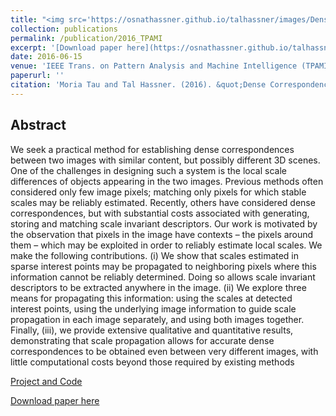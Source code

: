```yaml
---
title: "<img src='https://osnathassner.github.io/talhassner/images/Dense Correspondences - Icon.jpg' width='80'> Dense Correspondences across Scenes and Scales"
collection: publications
permalink: /publication/2016_TPAMI
excerpt: '[Download paper here](https://osnathassner.github.io/talhassner/files/TauHassner_TPAMI.pdf)'
date: 2016-06-15
venue: 'IEEE Trans. on Pattern Analysis and Machine Intelligence (TPAMI), 38(5): 875-888 (2016)'
paperurl: ''
citation: 'Moria Tau and Tal Hassner. (2016). &quot;Dense Correspondences across Scenes and Scales.&quot; <i> IEEE Trans. on Pattern Analysis and Machine Intelligence (TPAMI), 38(5): 875-888 (2016)</i>.'
---
```


Abstract
------
We seek a practical method for establishing dense correspondences between two images with similar content, but possibly
different 3D scenes. One of the challenges in designing such a system is the local scale differences of objects appearing in the
two images. Previous methods often considered only few image pixels; matching only pixels for which stable scales may be reliably
estimated. Recently, others have considered dense correspondences, but with substantial costs associated with generating, storing and
matching scale invariant descriptors. Our work is motivated by the observation that pixels in the image have contexts – the pixels around
them – which may be exploited in order to reliably estimate local scales. We make the following contributions. (i) We show that scales
estimated in sparse interest points may be propagated to neighboring pixels where this information cannot be reliably determined.
Doing so allows scale invariant descriptors to be extracted anywhere in the image. (ii) We explore three means for propagating this
information: using the scales at detected interest points, using the underlying image information to guide scale propagation in each
image separately, and using both images together. Finally, (iii), we provide extensive qualitative and quantitative results, demonstrating
that scale propagation allows for accurate dense correspondences to be obtained even between very different images, with little
computational costs beyond those required by existing methods


[Project and Code](https://osnathassner.github.io/talhassner/projects/scalemaps/project.html)

[Download paper here](https://osnathassner.github.io/talhassner/files/TauHassner_TPAMI.pdf)

